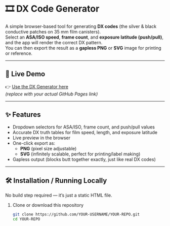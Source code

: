 # 🎞️ DX Code Generator

A simple browser-based tool for generating **DX codes** (the silver & black conductive patches on 35 mm film canisters).  
Select an **ASA/ISO speed**, **frame count**, and **exposure latitude (push/pull)**, and the app will render the correct DX pattern.  
You can then export the result as a **gapless PNG** or **SVG** image for printing or reference.

---

## 🚀 Live Demo
👉 [Use the DX Generator here](https://YOUR-USERNAME.github.io/YOUR-REPO/)  
*(replace with your actual GitHub Pages link)*

---

## ✨ Features
- Dropdown selectors for ASA/ISO, frame count, and push/pull values
- Accurate DX truth tables for film speed, length, and exposure latitude
- Live preview in the browser
- One-click export as:
  - **PNG** (pixel size adjustable)
  - **SVG** (infinitely scalable, perfect for printing/label making)
- Gapless output (blocks butt together exactly, just like real DX codes)

---

## 🛠️ Installation / Running Locally
No build step required — it’s just a static HTML file.

1. Clone or download this repository
   ```bash
   git clone https://github.com/YOUR-USERNAME/YOUR-REPO.git
   cd YOUR-REPO
